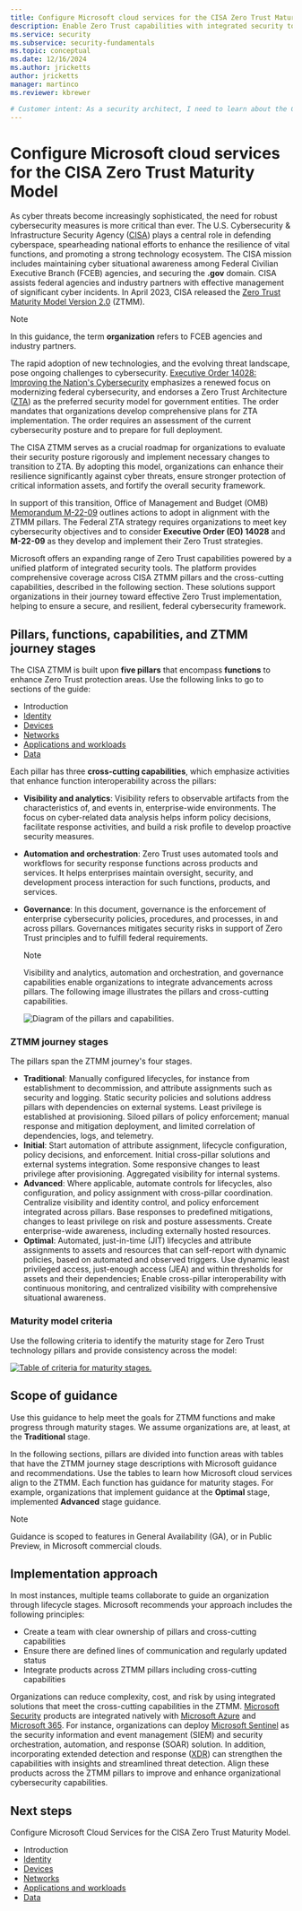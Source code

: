 ```yaml
---
title: Configure Microsoft cloud services for the CISA Zero Trust Maturity Model
description: Enable Zero Trust capabilities with integrated security tools for a secure and resilient cybersecurity framework. 
ms.service: security
ms.subservice: security-fundamentals
ms.topic: conceptual
ms.date: 12/16/2024
ms.author: jricketts
author: jricketts
manager: martinco
ms.reviewer: kbrewer

# Customer intent: As a security architect, I need to learn about the CISA Zero Trust Maturity Model so I can prioritize, deploy, and configure Zero Trust capabilities. My goal is to complete Maturity Model activities for users.
---
```


# Configure Microsoft cloud services for the CISA Zero Trust Maturity Model

As cyber threats become increasingly sophisticated, the need for robust cybersecurity measures is more critical than ever. The U.S. Cybersecurity & Infrastructure Security Agency ([CISA](https://www.cisa.gov/)) plays a central role in defending cyberspace, spearheading national efforts to enhance the resilience of vital functions, and promoting a strong technology ecosystem. The CISA mission includes maintaining cyber situational awareness among Federal Civilian Executive Branch (FCEB) agencies, and securing the **.gov** domain. CISA assists federal agencies and industry partners with effective management of significant cyber incidents. In April 2023, CISA released the [Zero Trust Maturity Model Version 2.0](https://www.cisa.gov/zero-trust-maturity-model) (ZTMM).  

   > [!NOTE]
   > In this guidance, the term **organization** refers to FCEB agencies and industry partners. 


The rapid adoption of new technologies, and the evolving threat landscape, pose ongoing challenges to cybersecurity. [Executive Order 14028: Improving the Nation's Cybersecurity](https://www.gsa.gov/technology/it-contract-vehicles-and-purchasing-programs/information-technology-category/it-security/executive-order-14028) emphasizes a renewed focus on modernizing federal cybersecurity, and endorses a Zero Trust Architecture ([ZTA](/security/zero-trust/zero-trust-overview)) as the preferred security model for government entities. The order mandates that organizations develop comprehensive plans for ZTA implementation. The order requires an assessment of the current cybersecurity posture and to prepare for full deployment. 

The CISA ZTMM serves as a crucial roadmap for organizations to evaluate their security posture rigorously and implement necessary changes to transition to ZTA. By adopting this model, organizations can enhance their resilience significantly against cyber threats, ensure stronger protection of critical information assets, and fortify the overall security framework. 

In support of this transition, Office of Management and Budget (OMB) [Memorandum M-22-09](https://www.whitehouse.gov/wp-content/uploads/2022/01/M-22-09.pdf) outlines actions to adopt in alignment with the ZTMM pillars. The Federal ZTA strategy requires organizations to meet key cybersecurity objectives and to consider **Executive Order (EO) 14028** and **M-22-09** as they develop and implement their Zero Trust strategies. 

Microsoft offers an expanding range of Zero Trust capabilities powered by a unified platform of integrated security tools. The platform provides comprehensive coverage across CISA ZTMM pillars and the cross-cutting capabilities, described in the following section. These solutions support organizations in their journey toward effective Zero Trust implementation, helping to ensure a secure, and resilient, federal cybersecurity framework. 

## Pillars, functions, capabilities, and ZTMM journey stages

The CISA ZTMM is built upon **five pillars** that encompass **functions** to enhance Zero Trust protection areas. Use the following links to go to sections of the guide:

* Introduction
* [Identity](cisa-zero-trust-maturity-model-identity.md)
* [Devices](cisa-zero-trust-maturity-model-devices.md)
* [Networks](cisa-zero-trust-maturity-model-networks.md)
* [Applications and workloads](cisa-zero-trust-maturity-model-apps.md)
* [Data](cisa-zero-trust-maturity-model-data.md)

Each pillar has three **cross-cutting capabilities**, which emphasize activities that enhance function interoperability across the pillars: 

* **Visibility and analytics**: Visibility refers to observable artifacts from the characteristics of, and events in, enterprise-wide environments. The focus on cyber-related data analysis helps inform policy decisions, facilitate response activities, and build a risk profile to develop proactive security measures.  
* **Automation and orchestration**: Zero Trust uses automated tools and workflows for security response functions across products and services. It helps enterprises maintain oversight, security, and development process interaction for such functions, products, and services. 
* **Governance**: In this document, governance is the enforcement of enterprise cybersecurity policies, procedures, and processes, in and across pillars. Governances mitigates security risks in support of Zero Trust principles and to fulfill federal requirements. 

   > [!NOTE]
   > Visibility and analytics, automation and orchestration, and governance capabilities enable organizations to integrate advancements across pillars. The following image illustrates the pillars and cross-cutting capabilities. 


   ![Diagram of the pillars and capabilities.](./media/cisa-zero-trust-maturity-model/pillars-and-capabilities.png)


### ZTMM journey stages

The pillars span the ZTMM journey's four stages.

* **Traditional**: Manually configured lifecycles, for instance from establishment to decommission, and attribute assignments such as security and logging. Static security policies and solutions address pillars with dependencies on external systems. Least privilege is established at provisioning. Siloed pillars of policy enforcement; manual response and mitigation deployment, and limited correlation of dependencies, logs, and telemetry. 
* **Initial**: Start automation of attribute assignment, lifecycle configuration, policy decisions, and enforcement. Initial cross-pillar solutions and external systems integration. Some responsive changes to least privilege after provisioning. Aggregated visibility for internal systems. 
* **Advanced**: Where applicable, automate controls for lifecycles, also configuration, and policy assignment with cross-pillar coordination. Centralize visibility and identity control, and policy enforcement integrated across pillars. Base responses to predefined mitigations, changes to least privilege on risk and posture assessments. Create enterprise-wide awareness, including externally hosted resources. 
* **Optimal**: Automated, just-in-time (JIT) lifecycles and attribute assignments to assets and resources that can self-report with dynamic policies, based on automated and observed triggers. Use dynamic least privileged access, just-enough access (JEA) and within thresholds for assets and their dependencies; Enable cross-pillar interoperability with continuous monitoring, and centralized visibility with comprehensive situational awareness. 

### Maturity model criteria

Use the following criteria to identify the maturity stage for Zero Trust technology pillars and provide consistency across the model: 

   [ ![Table of criteria for maturity stages.](media/cisa-zero-trust-maturity-model/maturity-stages.png)](media/cisa-zero-trust-maturity-model/maturity-stages-expanded.png#lightbox)

## Scope of guidance

Use this guidance to help meet the goals for ZTMM functions and make progress through maturity stages. We assume organizations are, at least, at the **Traditional** stage.  

In the following sections, pillars are divided into function areas with tables that have the ZTMM journey stage descriptions with Microsoft guidance and recommendations. Use the tables to learn how Microsoft cloud services align to the ZTMM. Each function has guidance for maturity stages. For example, organizations that implement guidance at the **Optimal** stage, implemented **Advanced** stage guidance.  

   > [!NOTE]
   > Guidance is scoped to features in General Availability (GA), or in Public Preview, in Microsoft commercial clouds.  

## Implementation approach

In most instances, multiple teams collaborate to guide an organization through lifecycle stages. Microsoft recommends your approach includes the following principles: 

* Create a team with clear ownership of pillars and cross-cutting capabilities 
* Ensure there are defined lines of communication and regularly updated status 
* Integrate products across ZTMM pillars including cross-cutting capabilities 

Organizations can reduce complexity, cost, and risk by using integrated solutions that meet the cross-cutting capabilities in the ZTMM. [Microsoft Security](/security/) products are integrated natively with [Microsoft Azure](/azure/cloud-adoption-framework/get-started/what-is-azure) and [Microsoft 365](/microsoft-365/admin/admin-overview/what-is-microsoft-365-for-business?view=o365-worldwide&preserve-view=true). For instance, organizations can deploy [Microsoft Sentinel](/azure/sentinel/) as the security information and event management (SIEM) and security orchestration, automation, and response (SOAR) solution. In addition, incorporating extended detection and response ([XDR](/defender-xdr/microsoft-365-defender)) can strengthen the capabilities with insights and streamlined threat detection. Align these products across the ZTMM pillars to improve and enhance organizational cybersecurity capabilities.  

## Next steps 

Configure Microsoft Cloud Services for the CISA Zero Trust Maturity Model. 

* Introduction 
* [Identity](cisa-zero-trust-maturity-model-identity.md)
* [Devices](cisa-zero-trust-maturity-model-devices.md)
* [Networks](cisa-zero-trust-maturity-model-networks.md)
* [Applications and workloads](cisa-zero-trust-maturity-model-apps.md)
* [Data](cisa-zero-trust-maturity-model-data.md)
